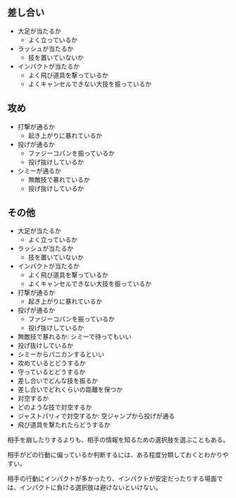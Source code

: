 ## 差し合い

- 大足が当たるか
  - よく立っているか
- ラッシュが当たるか
  - 技を置いていないか
- インパクトが当たるか
  - よく飛び道具を撃っているか
  - よくキャンセルできない大技を振っているか

## 攻め

- 打撃が通るか
  - 起き上がりに暴れているか
- 投げが通るか
  - ファジーコパンを振っているか
  - 投げ抜けしているか
- シミーが通るか
  - 無敵技で暴れているか
  - 投げ抜けしているか

## その他

- 大足が当たるか
  - よく立っているか
- ラッシュが当たるか
  - 技を置いていないか
- インパクトが当たるか
  - よく飛び道具を撃っているか
  - よくキャンセルできない大技を振っているか
- 打撃が通るか
  - 起き上がりに暴れているか
- 投げが通るか
  - ファジーコパンを振っているか
  - 投げ抜けしているか
- 無敵技で暴れるか: シミーで待ってもいい
- 投げ抜けしているか
- シミーからパニカンするといい
- 攻めているとどうするか
- 守っているとどうするか
- 差し合いでどんな技を振るか
- 差し合いでどれくらいの距離を保つか
- 対空するか
- どのような技で対空するか
- ジャストパリィで対空するか: 空ジャンプから投げが通る
- 飛び道具を撃たれたらどうするか

相手を崩したりするよりも、相手の情報を知るための選択肢を選ぶこともある。

相手がどの行動に偏っているか判断するには、ある程度分類しておくとわかりやすい。

相手の行動にインパクトが多かったり、インパクトが安定だったりする場面では、インパクトに負ける選択肢は避けないといけない。
